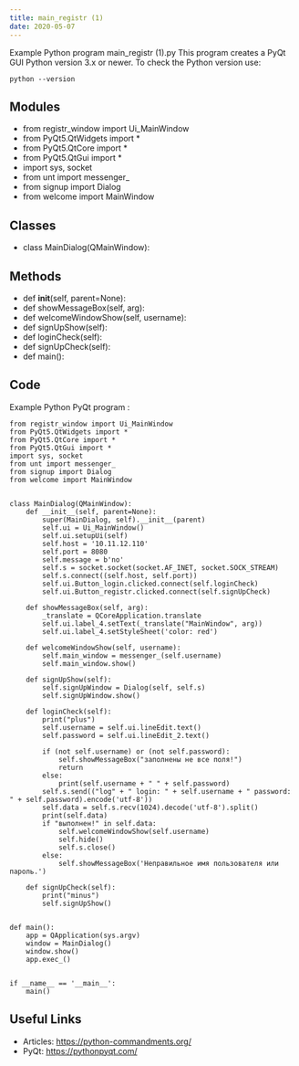 ```yaml
---
title: main_registr (1)
date: 2020-05-07
---
```

Example Python program main_registr (1).py
This program creates a PyQt GUI
Python version 3.x or newer.
To check the Python version use:

    python --version

## Modules

* from registr_window import Ui_MainWindow
* from PyQt5.QtWidgets import *
* from PyQt5.QtCore import *
* from PyQt5.QtGui import *
* import sys, socket
* from unt import messenger_
* from signup import Dialog
* from welcome import MainWindow

## Classes

* class MainDialog(QMainWindow):

## Methods

* def __init__(self, parent=None):
* def showMessageBox(self, arg):
* def welcomeWindowShow(self, username):
* def signUpShow(self):
* def loginCheck(self):
* def signUpCheck(self):
* def main():

## Code

Example Python PyQt program :

    from registr_window import Ui_MainWindow
    from PyQt5.QtWidgets import *
    from PyQt5.QtCore import *
    from PyQt5.QtGui import *
    import sys, socket
    from unt import messenger_
    from signup import Dialog
    from welcome import MainWindow
    
    
    class MainDialog(QMainWindow):
        def __init__(self, parent=None):
            super(MainDialog, self).__init__(parent)
            self.ui = Ui_MainWindow()
            self.ui.setupUi(self)
            self.host = '10.11.12.110'
            self.port = 8080
            self.message = b'no'
            self.s = socket.socket(socket.AF_INET, socket.SOCK_STREAM)
            self.s.connect((self.host, self.port))
            self.ui.Button_login.clicked.connect(self.loginCheck)
            self.ui.Button_registr.clicked.connect(self.signUpCheck)
    
        def showMessageBox(self, arg):
            _translate = QCoreApplication.translate
            self.ui.label_4.setText(_translate("MainWindow", arg))
            self.ui.label_4.setStyleSheet('color: red')
    
        def welcomeWindowShow(self, username):
            self.main_window = messenger_(self.username)
            self.main_window.show()
    
        def signUpShow(self):
            self.signUpWindow = Dialog(self, self.s)
            self.signUpWindow.show()
    
        def loginCheck(self):
            print("plus")
            self.username = self.ui.lineEdit.text()
            self.password = self.ui.lineEdit_2.text()
    
            if (not self.username) or (not self.password):
                self.showMessageBox("заполнены не все поля!")
                return
            else:
                print(self.username + " " + self.password)
            self.s.send(("log" + " login: " + self.username + " password: " + self.password).encode('utf-8'))
            self.data = self.s.recv(1024).decode('utf-8').split()
            print(self.data)
            if "выполнен!" in self.data:
                self.welcomeWindowShow(self.username)
                self.hide()
                self.s.close()
            else:
                self.showMessageBox('Неправильное имя пользователя или пароль.')
    
        def signUpCheck(self):
            print("minus")
            self.signUpShow()
    
    
    def main():
        app = QApplication(sys.argv)
        window = MainDialog()
        window.show()
        app.exec_()
    
    
    if __name__ == '__main__':
        main()
    

## Useful Links

- Articles: https://python-commandments.org/
- PyQt: https://pythonpyqt.com/

